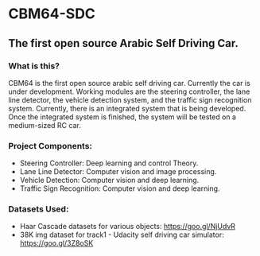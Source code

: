 # CBM64-SDC
## The first open source Arabic Self Driving Car.

### What is this? 
CBM64 is the first open source arabic self driving car. Currently the car is under development. Working modules are the steering controller, the lane line detector, the vehicle detection system, and the traffic sign recognition system.
Currently, there is an integrated system that is being developed. Once the integrated system is finished, the system will be tested on a medium-sized RC car.

### Project Components:
* Steering Controller: Deep learning and control Theory.
* Lane Line Detector: Computer vision and image processing.
* Vehicle Detection: Computer vision and deep learning.
* Traffic Sign Recognition: Computer vision and deep learning.

### Datasets Used: 
* Haar Cascade datasets for various objects: https://goo.gl/NjUdvR
* 38K img dataset for track1 - Udacity self driving car simulator: https://goo.gl/3Z8oSK



